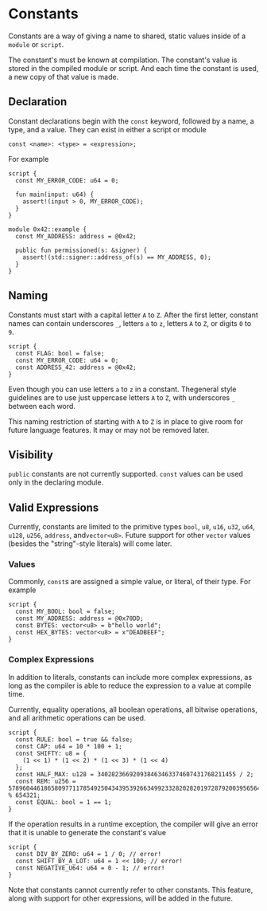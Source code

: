 # Constants

Constants are a way of giving a name to shared, static values inside of a `module` or `script`.

The constant's must be known at compilation. The constant's value is stored in the compiled module or script. And each time the constant is used, a new copy of that value is made.

## Declaration

Constant declarations begin with the `const` keyword, followed by a name, a type, and a value. They can exist in either a script or module

```
const <name>: <type> = <expression>;
```

For example

```move
script {
  const MY_ERROR_CODE: u64 = 0;

  fun main(input: u64) {
    assert!(input > 0, MY_ERROR_CODE);
  }
}

module 0x42::example {
  const MY_ADDRESS: address = @0x42;

  public fun permissioned(s: &signer) {
    assert!(std::signer::address_of(s) == MY_ADDRESS, 0);
  }
}
```

## Naming

Constants must start with a capital letter `A` to `Z`. After the first letter, constant names can contain underscores `_`, letters `a` to `z`, letters `A` to `Z`, or digits `0` to `9`.

```move
script {
  const FLAG: bool = false;
  const MY_ERROR_CODE: u64 = 0;
  const ADDRESS_42: address = @0x42;
}
```

Even though you can use letters `a` to `z` in a constant. Thegeneral style guidelines are to use just uppercase letters `A` to `Z`, with underscores `_` between each word.

This naming restriction of starting with `A` to `Z` is in place to give room for future language features. It may or may not be removed later.

## Visibility

`public` constants are not currently supported. `const` values can be used only in the declaring module.

## Valid Expressions

Currently, constants are limited to the primitive types `bool`, `u8`, `u16`, `u32`, `u64`, `u128`, `u256`, `address`, and`vector<u8>`. Future support for other `vector` values (besides the "string"-style literals) will come later.

### Values

Commonly, `const`s are assigned a simple value, or literal, of their type. For example

```move
script {
  const MY_BOOL: bool = false;
  const MY_ADDRESS: address = @0x70DD;
  const BYTES: vector<u8> = b"hello world";
  const HEX_BYTES: vector<u8> = x"DEADBEEF";
}
```

### Complex Expressions

In addition to literals, constants can include more complex expressions, as long as the compiler is able to reduce the expression to a value at compile time.

Currently, equality operations, all boolean operations, all bitwise operations, and all arithmetic operations can be used.

```move
script {
  const RULE: bool = true && false;
  const CAP: u64 = 10 * 100 + 1;
  const SHIFTY: u8 = {
    (1 << 1) * (1 << 2) * (1 << 3) * (1 << 4)
  };
  const HALF_MAX: u128 = 340282366920938463463374607431768211455 / 2;
  const REM: u256 = 57896044618658097711785492504343953926634992332820282019728792003956564819968 % 654321;
  const EQUAL: bool = 1 == 1;
}
```

If the operation results in a runtime exception, the compiler will give an error that it is unable to generate the constant's value

```move
script {
  const DIV_BY_ZERO: u64 = 1 / 0; // error!
  const SHIFT_BY_A_LOT: u64 = 1 << 100; // error!
  const NEGATIVE_U64: u64 = 0 - 1; // error!
}
```

Note that constants cannot currently refer to other constants. This feature, along with support for other expressions, will be added in the future.
